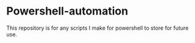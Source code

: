 # Powershell-automation

This repository is for any scripts I make for powershell to store for future use.
